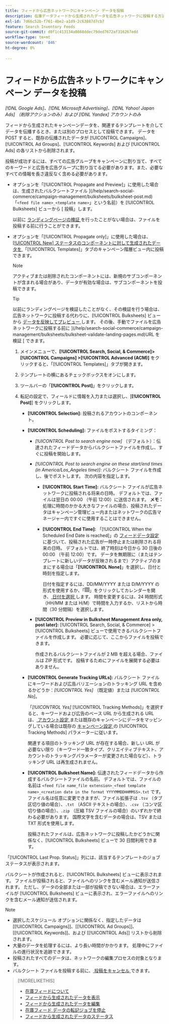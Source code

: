 ```yaml
---
title: フィードから広告ネットワークにキャンペーン データを投稿
description: 在庫データフィードから生成されたデータを広告ネットワークに投稿する方法を説明します。
exl-id: 7d66c52b-f761-4be2-a1d9-2c63887d7cb7
feature: Search Inventory Feeds
source-git-commit: d0f1c413134a0868ddec79ded7672af316267edd
workflow-type: tm+mt
source-wordcount: '846'
ht-degree: 0%

---
```


# フィードから広告ネットワークにキャンペーン データを投稿

*[!DNL Google Ads]、[!DNL Microsoft Advertising]、[!DNL Yahoo! Japan Ads] （削除アクションのみ）および [!DNL Yandex] アカウントのみ*

フィードから生成されたキャンペーンデータを、関連するテンプレートを介してデータを伝播するとき、または別のプロセスとして投稿できます。 データを POST すると、既存の伝播されたデータが [!UICONTROL Campaigns]、[!UICONTROL Ad Groups]、[!UICONTROL Keywords] および [!UICONTROL Ads] の各リストから削除されます。

投稿が成功するには、すべての広告グループをキャンペーンに割り当て、すべてのキーワードと広告を広告グループに割り当てる必要があります。また、必要なすべての情報を長さ違反なく含める必要があります。

* オプションを「[!UICONTROL Propagate and Preview]」に使用した場合は、生成されたバルクシートファイル ](/help/search-social-commerce/campaign-management/bulksheets/bulksheet-post.md) 「`<feed file name>_<template name>`」という名前）を [!UICONTROL Bulksheets] ビューから [ 投稿」します。

  以前に [ ランディングページの検証 ](/help/search-social-commerce/campaign-management/bulksheets/bulksheet-validate-landing-pages.md) を行ったことがない場合は、ファイルを投稿する前に行うことができます。

* オプションを「[!UICONTROL Propagate only]」に使用した場合は、[[!UICONTROL New] ステータスのコンポーネントに対して生成されたデータを ](propagated-data-status.md) 「[!UICONTROL Templates]」タブのキャンペーン階層ビュー内に投稿できます。

  >[!NOTE]
  >
  >アクティブまたは削除されたコンポーネントには、新規のサブコンポーネントが含まれる場合があり、データが有効な場合は、サブコンポーネントを投稿できます。

  >[!TIP]
  >
  >以前にランディングページを検証したことがなく、その検証を行う場合は、広告ネットワークに投稿する代わりに、[!UICONTROL Bulksheets] ビューから [ データを反映してプレビュー ](feed-data-propagate.md) します。 その後、手動でファイルを広告ネットワークに投稿する前に ](/help/search-social-commerce/campaign-management/bulksheets/bulksheet-validate-landing-pages.md)URL を検証 [ できます。

   1. メインメニューで、**[!UICONTROL Search, Social, & Commerce]> [!UICONTROL Campaigns] >[!UICONTROL Advanced (ACM)]** をクリックすると、「[!UICONTROL Templates]」タブが開きます。

   1. テンプレートの横にあるチェックボックスをオンにします。

   1. ツールバーの「**[!UICONTROL Post]**」をクリックします。

   1. 転記の設定で、フィールドに情報を入力または選択し、[**[!UICONTROL Post]**] をクリックします。

      * **[!UICONTROL Selection]:** 投稿されるアカウントのコンポーネント。

      * **[!UICONTROL Scheduling]:** ファイルをポストするタイミング：

         * *[!UICONTROL Post to search engine now]* （デフォルト）：伝達されたフィードデータからバルクシートファイルを作成し、すぐに投稿を開始します。

         * *[!UICONTROL Post to search engine on these start/end times (in America/Los_Angeles time)]:* バルクシート ファイルを作成し、後でポストします。 次の内容を指定します。

            * **[!UICONTROL Start Time]:** バルクシート ファイルが広告ネットワークに投稿される将来の日時。 デフォルトでは、ファイルは翌日の 00:00 （午前 12:00）に送信されます。 **メモ：** 処理に時間のかかる大きなファイルの場合、投稿されたデータはキャンペーン管理ビュー内またはネットワークの広告マネージャー内ですぐに使用することはできません。

            * **[!UICONTROL End Time]:** 「[!UICONTROL When the Scheduled End Date is reached]」の [ フィードデータ設定 ](feed-settings-manage.md#feed-data-settings) に基づいて、投稿された広告が一時停止または削除される将来の日時。 デフォルトでは、終了時刻は今日から 30 日後の 00:00 （午前 12:00）です。 データを無期限に（またはテンプレートに新しいデータが反映されるまで）アクティブのままにする場合は「**[!UICONTROL None]**」を選択し、日付と時刻を指定します。

              日付を指定するには、DD/MM/YYYY または D/M/YYYY の形式を使用するか、「![ カレンダー ](/help/search-social-commerce/assets/calendar.png " カレンダー ")」をクリックしてカレンダーを開き、[ 日付を選択 ](/help/search-social-commerce/common-tasks/navigation-editing-selection/calendar.md) します。 時間を変更するには、24 時間形式（HH/MM または H/M）で時間を入力するか、リストから時間（30 分間隔）を選択します。

         * **[!UICONTROL Preview in Bulksheet Management Area only, post later]:** [!UICONTROL Search, Social, & Commerce] > [!UICONTROL Bulksheets] ビューで使用できるバルクシートファイルを作成します。 必要に応じて、ここからファイルを投稿できます。

           作成されるバルクシートファイルが 2 MB を超える場合、ファイルは ZIP 形式です。 投稿するためにファイルを展開する必要はありません。

      * **[!UICONTROL Generate Tracking URLs]:** バルクシート ファイルにキーワードおよび広告バリエーションのトラッキング URL を含めるかどうか：*[!UICONTROL Yes]* （既定値）または *[!UICONTROL No]*。

        「*[!UICONTROL Yes]* [!UICONTROL Tracking Methods]」を選択すると、キーワードおよび広告のベース URL から生成される URL は、[ アカウント設定 ](/help/search-social-commerce/campaign-management/accounts/ad-network-account-manage.md) または既存のキャンペーンにデータをマッピングしている場合は既存の [ キャンペーン設定 ](/help/search-social-commerce/campaign-management/campaigns/campaign-manage.md) の [!UICONTROL Tracking Methods] パラメーターに従います。

        関連する項目のトラッキング URL が存在する場合、新しい URL が必要ない限り（キーワード一致タイプ、クリエイティブテキスト、アカウントのトラッキングパラメーターが変更された場合など）、トラッキング URL は再生成されません。

      * **[!UICONTROL Bulksheet Name]:** 伝達されたフィードデータから作成するバルクシートファイルの名前。 デフォルトでは、ファイルの名前は `<feed file name_file extension>_<feed template name>_<creation date in the format YYYYMMDDHHMMSS>.txt` です。 ファイル名は任意に変更できますが、ファイル拡張子は `.tsv` （タブ区切り値の場合）、`.txt` （ASCII テキストの場合）、`.csv` （コンマ区切り値の場合）、`.zip` （圧縮 TSV ファイルの場合）のいずれかで終わる必要があります。 国際文字を含むデータの場合は、TSV または TXT 形式を使用します。

        投稿されたファイルは、広告ネットワークに投稿したかどうかに関係なく、[!UICONTROL Bulksheets] ビューで 30 日間利用できます。

「[!UICONTROL Last Prop. Status]」列には、該当するテンプレートのジョブステータスが表示されます。

バルクシートが作成されると、[!UICONTROL Bulksheets] ビューに表示されます。 ファイルが投稿されると、ファイルへのリンクを含むメール通知が送信されます。 ただし、データの全部または一部が投稿できない場合は、エラーファイルが [!UICONTROL Bulksheets] ビューに表示され、エラーファイルへのリンクを含むメール通知が送信されます。

>[!NOTE]
>
>* 選択したスケジュール オプションに関係なく、指定したデータは [[!UICONTROL Campaigns]]、[[!UICONTROL Ad Groups]]、[[!UICONTROL Keywords]]、および [[!UICONTROL Ads]] リストから削除されます。
>* 大量のデータを処理するには、より長い時間がかかります。 処理中にファイルの進行状況を追跡できます。
>* 投稿されたすべてのデータは、ネットワークの編集プロセスの対象となります。
>* バルクシート ファイルを投稿する前に、[ 投稿をキャンセル ](/help/search-social-commerce/campaign-management/bulksheets/bulksheet-stop-job.md) できます。

>[!MORELIKETHIS]
>
>* [ 在庫フィードについて ](inventory-feeds-about.md)
>* [ フィードから生成されたデータを表示 ](propagated-data-view.md)
>* [ フィードから生成されたデータを編集 ](propagated-data-edit.md)
>* [ 在庫フィード データの転記ジョブを停止 ](stop-job.md)
>* [ フィードから生成されたデータのステータス ](propagated-data-status.md)
